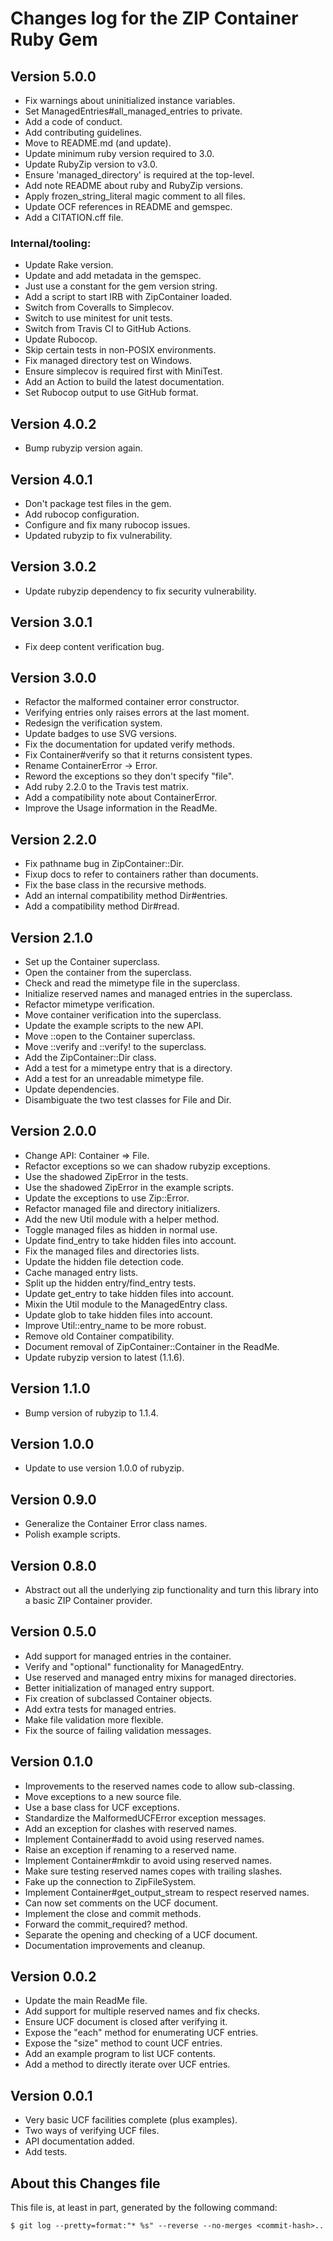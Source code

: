 # Changes log for the ZIP Container Ruby Gem

## Version 5.0.0

* Fix warnings about uninitialized instance variables.
* Set ManagedEntries#all_managed_entries to private.
* Add a code of conduct.
* Add contributing guidelines.
* Move to README.md (and update).
* Update minimum ruby version required to 3.0.
* Update RubyZip version to v3.0.
* Ensure 'managed_directory' is required at the top-level.
* Add note README about ruby and RubyZip versions.
* Apply frozen_string_literal magic comment to all files.
* Update OCF references in README and gemspec.
* Add a CITATION.cff file.

### Internal/tooling:

* Update Rake version.
* Update and add metadata in the gemspec.
* Just use a constant for the gem version string.
* Add a script to start IRB with ZipContainer loaded.
* Switch from Coveralls to Simplecov.
* Switch to use minitest for unit tests.
* Switch from Travis CI to GitHub Actions.
* Update Rubocop.
* Skip certain tests in non-POSIX environments.
* Fix managed directory test on Windows.
* Ensure simplecov is required first with MiniTest.
* Add an Action to build the latest documentation.
* Set Rubocop output to use GitHub format.

## Version 4.0.2

* Bump rubyzip version again.

## Version 4.0.1

* Don't package test files in the gem.
* Add rubocop configuration.
* Configure and fix many rubocop issues.
* Updated rubyzip to fix vulnerability.

## Version 3.0.2

* Update rubyzip dependency to fix security vulnerability.

## Version 3.0.1

* Fix deep content verification bug.

## Version 3.0.0

* Refactor the malformed container error constructor.
* Verifying entries only raises errors at the last moment.
* Redesign the verification system.
* Update badges to use SVG versions.
* Fix the documentation for updated verify methods.
* Fix Container#verify so that it returns consistent types.
* Rename ContainerError -> Error.
* Reword the exceptions so they don't specify "file".
* Add ruby 2.2.0 to the Travis test matrix.
* Add a compatibility note about ContainerError.
* Improve the Usage information in the ReadMe.

## Version 2.2.0

* Fix pathname bug in ZipContainer::Dir.
* Fixup docs to refer to containers rather than documents.
* Fix the base class in the recursive methods.
* Add an internal compatibility method Dir#entries.
* Add a compatibility method Dir#read.

## Version 2.1.0

* Set up the Container superclass.
* Open the container from the superclass.
* Check and read the mimetype file in the superclass.
* Initialize reserved names and managed entries in the superclass.
* Refactor mimetype verification.
* Move container verification into the superclass.
* Update the example scripts to the new API.
* Move ::open to the Container superclass.
* Move ::verify and ::verify! to the superclass.
* Add the ZipContainer::Dir class.
* Add a test for a mimetype entry that is a directory.
* Add a test for an unreadable mimetype file.
* Update dependencies.
* Disambiguate the two test classes for File and Dir.

## Version 2.0.0

* Change API: Container => File.
* Refactor exceptions so we can shadow rubyzip exceptions.
* Use the shadowed ZipError in the tests.
* Use the shadowed ZipError in the example scripts.
* Update the exceptions to use Zip::Error.
* Refactor managed file and directory initializers.
* Add the new Util module with a helper method.
* Toggle managed files as hidden in normal use.
* Update find_entry to take hidden files into account.
* Fix the managed files and directories lists.
* Update the hidden file detection code.
* Cache managed entry lists.
* Split up the hidden entry/find_entry tests.
* Update get_entry to take hidden files into account.
* Mixin the Util module to the ManagedEntry class.
* Update glob to take hidden files into account.
* Improve Util::entry_name to be more robust.
* Remove old Container compatibility.
* Document removal of ZipContainer::Container in the ReadMe.
* Update rubyzip version to latest (1.1.6).

## Version 1.1.0

* Bump version of rubyzip to 1.1.4.

## Version 1.0.0

* Update to use version 1.0.0 of rubyzip.

## Version 0.9.0

* Generalize the Container Error class names.
* Polish example scripts.

## Version 0.8.0

* Abstract out all the underlying zip functionality and turn this library
  into a basic ZIP Container provider.

## Version 0.5.0

* Add support for managed entries in the container.
* Verify and "optional" functionality for ManagedEntry.
* Use reserved and managed entry mixins for managed directories.
* Better initialization of managed entry support.
* Fix creation of subclassed Container objects.
* Add extra tests for managed entries.
* Make file validation more flexible.
* Fix the source of failing validation messages.

## Version 0.1.0

* Improvements to the reserved names code to allow sub-classing.
* Move exceptions to a new source file.
* Use a base class for UCF exceptions.
* Standardize the MalformedUCFError exception messages.
* Add an exception for clashes with reserved names.
* Implement Container#add to avoid using reserved names.
* Raise an exception if renaming to a reserved name.
* Implement Container#mkdir to avoid using reserved names.
* Make sure testing reserved names copes with trailing slashes.
* Fake up the connection to ZipFileSystem.
* Implement Container#get_output_stream to respect reserved names.
* Can now set comments on the UCF document.
* Implement the close and commit methods.
* Forward the commit_required? method.
* Separate the opening and checking of a UCF document.
* Documentation improvements and cleanup.

## Version 0.0.2

* Update the main ReadMe file.
* Add support for multiple reserved names and fix checks.
* Ensure UCF document is closed after verifying it.
* Expose the "each" method for enumerating UCF entries.
* Expose the "size" method to count UCF entries.
* Add an example program to list UCF contents.
* Add a method to directly iterate over UCF entries.

## Version 0.0.1

* Very basic UCF facilities complete (plus examples).
* Two ways of verifying UCF files.
* API documentation added.
* Add tests.

## About this Changes file

This file is, at least in part, generated by the following command:

```shell
$ git log --pretty=format:"* %s" --reverse --no-merges <commit-hash>..
```
